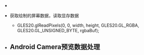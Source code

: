- 
- 获取绘制的屏幕数据，读取显存数据
  - GLES20.glReadPixels(0, 0, width, height, GLES20.GL_RGBA, GLES20.GL_UNSIGNED_BYTE,            rgbaBuf);

- Android Camera预览数据处理
  - 